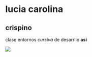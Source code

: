 # lucia carolina
## crispino 
clase entornos _cursiva_ de desarrllo **asi**

![](https://i.pinimg.com/originals/9b/f0/6c/9bf06cdbd1ca68159222550f7803d254.jpg)
